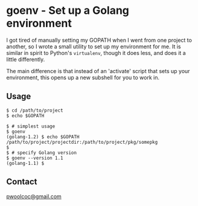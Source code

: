 # goenv - Set up a Golang environment

I got tired of manually setting my GOPATH when I went from one project to another,
so I wrote a small utility to set up my environment for me. It is similar in spirit to Python's
`virtualenv`, though it does less, and does it a little differently.

The main difference is that instead of an 'activate' script that sets up your environment,
this opens up a new subshell for you to work in.

## Usage

    $ cd /path/to/project
    $ echo $GOPATH

    $ # simplest usage
    $ goenv
    (golang-1.2) $ echo $GOPATH
    /path/to/project/projectdir:/path/to/project/pkg/somepkg
    $ 
    $ # specify Golang version
    $ goenv --version 1.1
    (golang-1.1) $

## Contact

pwoolcoc@gmail.com
